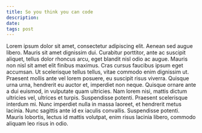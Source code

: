 ```yaml
---
title: So you think you can code
description: 
date: 
tags: post
---
```


Lorem ipsum dolor sit amet, consectetur adipiscing elit. Aenean sed augue libero. Mauris sit amet dignissim dui. Curabitur porttitor, ante ac suscipit aliquet, tellus dolor rhoncus arcu, eget blandit nisl odio ac augue. Mauris non nisl sit amet elit finibus maximus. Cras cursus faucibus ipsum eget accumsan. Ut scelerisque tellus tellus, vitae commodo enim dignissim ut. Praesent mollis ante vel lorem posuere, eu suscipit risus viverra. Quisque urna urna, hendrerit eu auctor et, imperdiet non neque. Quisque ornare ante a dui euismod, in vulputate quam ultricies. Nam lorem nisi, mattis dictum ultricies vel, ultrices et turpis. Suspendisse potenti. Praesent scelerisque interdum mi. Nunc imperdiet nulla in massa laoreet, et hendrerit metus lacinia. Nunc sagittis ante id ex iaculis convallis. Suspendisse potenti. Mauris lobortis, lectus id mattis volutpat, enim risus lacinia libero, commodo aliquam leo risus in odio.
